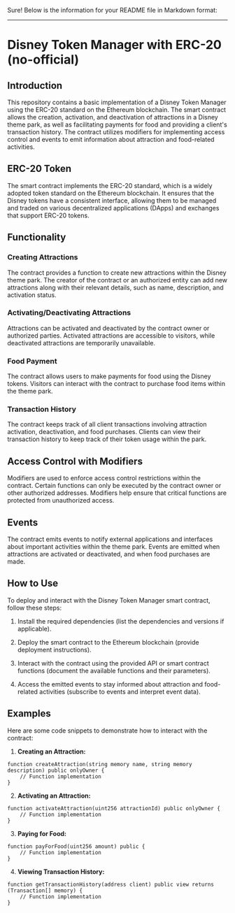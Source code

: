 Sure! Below is the information for your README file in Markdown format:

---

# Disney Token Manager with ERC-20 (no-official)

## Introduction

This repository contains a basic implementation of a Disney Token Manager using the ERC-20 standard on the Ethereum blockchain. The smart contract allows the creation, activation, and deactivation of attractions in a Disney theme park, as well as facilitating payments for food and providing a client's transaction history. The contract utilizes modifiers for implementing access control and events to emit information about attraction and food-related activities.

## ERC-20 Token

The smart contract implements the ERC-20 standard, which is a widely adopted token standard on the Ethereum blockchain. It ensures that the Disney tokens have a consistent interface, allowing them to be managed and traded on various decentralized applications (DApps) and exchanges that support ERC-20 tokens.

## Functionality

### Creating Attractions

The contract provides a function to create new attractions within the Disney theme park. The creator of the contract or an authorized entity can add new attractions along with their relevant details, such as name, description, and activation status.

### Activating/Deactivating Attractions

Attractions can be activated and deactivated by the contract owner or authorized parties. Activated attractions are accessible to visitors, while deactivated attractions are temporarily unavailable.

### Food Payment

The contract allows users to make payments for food using the Disney tokens. Visitors can interact with the contract to purchase food items within the theme park.

### Transaction History

The contract keeps track of all client transactions involving attraction activation, deactivation, and food purchases. Clients can view their transaction history to keep track of their token usage within the park.

## Access Control with Modifiers

Modifiers are used to enforce access control restrictions within the contract. Certain functions can only be executed by the contract owner or other authorized addresses. Modifiers help ensure that critical functions are protected from unauthorized access.

## Events

The contract emits events to notify external applications and interfaces about important activities within the theme park. Events are emitted when attractions are activated or deactivated, and when food purchases are made.

## How to Use

To deploy and interact with the Disney Token Manager smart contract, follow these steps:

1. Install the required dependencies (list the dependencies and versions if applicable).

2. Deploy the smart contract to the Ethereum blockchain (provide deployment instructions).

3. Interact with the contract using the provided API or smart contract functions (document the available functions and their parameters).

4. Access the emitted events to stay informed about attraction and food-related activities (subscribe to events and interpret event data).

## Examples

Here are some code snippets to demonstrate how to interact with the contract:

1. **Creating an Attraction:**
```solidity
function createAttraction(string memory name, string memory description) public onlyOwner {
    // Function implementation
}
```

2. **Activating an Attraction:**
```solidity
function activateAttraction(uint256 attractionId) public onlyOwner {
    // Function implementation
}
```

3. **Paying for Food:**
```solidity
function payForFood(uint256 amount) public {
    // Function implementation
}
```

4. **Viewing Transaction History:**
```solidity
function getTransactionHistory(address client) public view returns (Transaction[] memory) {
    // Function implementation
}
```

